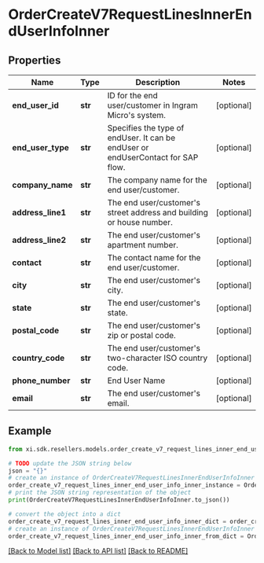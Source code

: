 # OrderCreateV7RequestLinesInnerEndUserInfoInner


## Properties

Name | Type | Description | Notes
------------ | ------------- | ------------- | -------------
**end_user_id** | **str** | ID for the end user/customer in Ingram Micro&#39;s system. | [optional] 
**end_user_type** | **str** | Specifies the type of endUser. It can be endUser or endUserContact for SAP flow. | [optional] 
**company_name** | **str** | The company name for the end user/customer. | [optional] 
**address_line1** | **str** | The end user/customer&#39;s street address and building or house number. | [optional] 
**address_line2** | **str** | The end user/customer&#39;s apartment number. | [optional] 
**contact** | **str** | The contact name for the end user/customer. | [optional] 
**city** | **str** | The end user/customer&#39;s city. | [optional] 
**state** | **str** | The end user/customer&#39;s state. | [optional] 
**postal_code** | **str** | The end user/customer&#39;s zip or postal code. | [optional] 
**country_code** | **str** | The end user/customer&#39;s two-character ISO country code. | [optional] 
**phone_number** | **str** | End User Name | [optional] 
**email** | **str** | The end user/customer&#39;s email. | [optional] 

## Example

```python
from xi.sdk.resellers.models.order_create_v7_request_lines_inner_end_user_info_inner import OrderCreateV7RequestLinesInnerEndUserInfoInner

# TODO update the JSON string below
json = "{}"
# create an instance of OrderCreateV7RequestLinesInnerEndUserInfoInner from a JSON string
order_create_v7_request_lines_inner_end_user_info_inner_instance = OrderCreateV7RequestLinesInnerEndUserInfoInner.from_json(json)
# print the JSON string representation of the object
print(OrderCreateV7RequestLinesInnerEndUserInfoInner.to_json())

# convert the object into a dict
order_create_v7_request_lines_inner_end_user_info_inner_dict = order_create_v7_request_lines_inner_end_user_info_inner_instance.to_dict()
# create an instance of OrderCreateV7RequestLinesInnerEndUserInfoInner from a dict
order_create_v7_request_lines_inner_end_user_info_inner_from_dict = OrderCreateV7RequestLinesInnerEndUserInfoInner.from_dict(order_create_v7_request_lines_inner_end_user_info_inner_dict)
```
[[Back to Model list]](../README.md#documentation-for-models) [[Back to API list]](../README.md#documentation-for-api-endpoints) [[Back to README]](../README.md)


